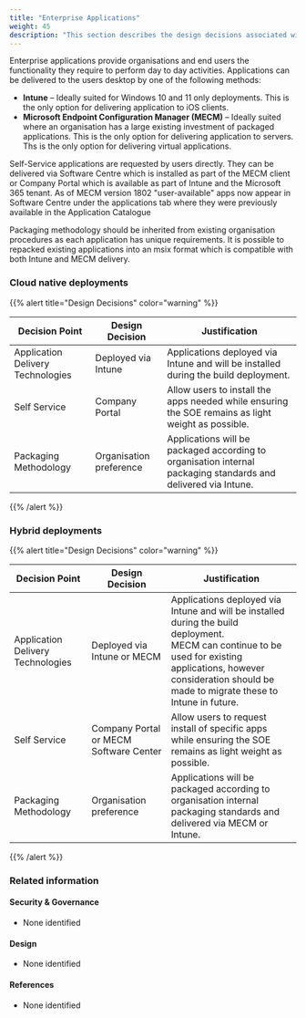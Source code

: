 ```yaml
---
title: "Enterprise Applications"
weight: 45
description: "This section describes the design decisions associated with enterprise applications on Windows 10 and 11 endpoints configured according to guidance in ASD's Blueprint for Secure Cloud."
---
```


Enterprise applications provide organisations and end users the functionality they require to perform day to day activities. Applications can be delivered to the users desktop by one of the following methods:

* **Intune** – Ideally suited for Windows 10 and 11 only deployments. This is the only option for delivering application to iOS clients.
* **Microsoft Endpoint Configuration Manager (MECM)** – Ideally suited where an organisation has a large existing investment of packaged applications. This is the only option for delivering application to servers. Ths is the only option for delivering virtual applications. 

Self-Service applications are requested by users directly. They can be delivered via Software Centre which is installed as part of the MECM client or Company Portal which is available as part of Intune and the Microsoft 365 tenant. As of MECM version 1802 "user-available" apps now appear in Software Centre under the applications tab where they were previously available in the Application Catalogue

Packaging methodology should be inherited from existing organisation procedures as each application has unique requirements. It is possible to repacked existing applications into an msix format which is compatible with both Intune and MECM delivery.

### Cloud native deployments

{{% alert title="Design Decisions" color="warning" %}}

| Decision Point                    | Design Decision         | Justification                                                                                                  |
|-----------------------------------|-------------------------|----------------------------------------------------------------------------------------------------------------|
| Application Delivery Technologies | Deployed via Intune     | Applications deployed via Intune and will be installed during the build deployment.                            |
| Self Service                      | Company Portal          | Allow users to install the apps needed while ensuring the SOE remains as light weight as possible.             |
| Packaging Methodology             | Organisation preference | Applications will be packaged according to organisation internal packaging standards and delivered via Intune. |

{{% /alert %}}

### Hybrid deployments

{{% alert title="Design Decisions" color="warning" %}}

| Decision Point                    | Design Decision                        | Justification                                                                                                                                                                                                             |
|-----------------------------------|----------------------------------------|---------------------------------------------------------------------------------------------------------------------------------------------------------------------------------------------------------------------------|
| Application Delivery Technologies | Deployed via Intune or MECM            | Applications deployed via Intune and will be installed during the build deployment.<br>MECM can continue to be used for existing applications, however consideration should be made to migrate these to Intune in future. |
| Self Service                      | Company Portal or MECM Software Center | Allow users to request install of specific apps while ensuring the SOE remains as light weight as possible.                                                                                                               |
| Packaging Methodology             | Organisation preference                | Applications will be packaged according to organisation internal packaging standards and delivered via MECM or Intune.                                                                                                    |

{{% /alert %}}

### Related information

#### Security & Governance

* None identified

#### Design

* None identified

#### References

* None identified